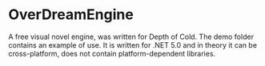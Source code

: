 # OverDreamEngine
A free visual novel engine, was written for Depth of Cold.
The demo folder contains an example of use. It is written for .NET 5.0 and in theory it can be cross-platform, does not contain platform-dependent libraries.